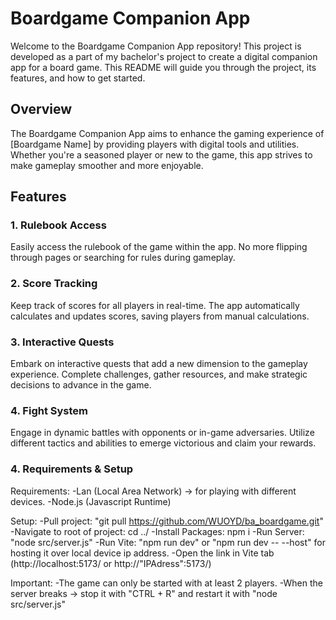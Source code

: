 # Boardgame Companion App

Welcome to the Boardgame Companion App repository! This project is developed as a part of my bachelor's project to create a digital companion app for a board game. This README will guide you through the project, its features, and how to get started.

## Overview

The Boardgame Companion App aims to enhance the gaming experience of [Boardgame Name] by providing players with digital tools and utilities. Whether you're a seasoned player or new to the game, this app strives to make gameplay smoother and more enjoyable.

## Features

### 1. Rulebook Access
Easily access the rulebook of the game within the app. No more flipping through pages or searching for rules during gameplay.

### 2. Score Tracking
Keep track of scores for all players in real-time. The app automatically calculates and updates scores, saving players from manual calculations.

### 3. Interactive Quests
Embark on interactive quests that add a new dimension to the gameplay experience. Complete challenges, gather resources, and make strategic decisions to advance in the game.

### 4. Fight System
Engage in dynamic battles with opponents or in-game adversaries. Utilize different tactics and abilities to emerge victorious and claim your rewards.

### 4. Requirements & Setup

Requirements:
-Lan (Local Area Network) -> for playing with different devices.
-Node.js (Javascript Runtime)

Setup:
-Pull project: "git pull https://github.com/WUOYD/ba_boardgame.git"
-Navigate to root of project: cd ../
-Install Packages: npm i
-Run Server: "node src/server.js"
-Run Vite: "npm run dev" or "npm run dev -- --host" for hosting it over local device ip address.
-Open the link in Vite tab (http://localhost:5173/ or http://"IPAdress":5173/)

Important:
-The game can only be started with at least 2 players.
-When the server breaks -> stop it with "CTRL + R" and restart it with "node src/server.js"


